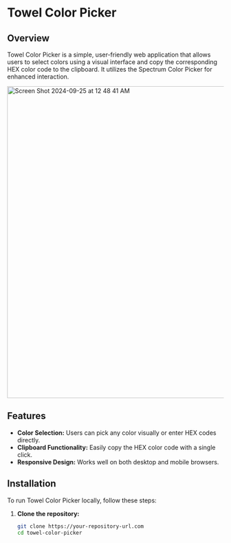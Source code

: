 # Towel Color Picker

## Overview
Towel Color Picker is a simple, user-friendly web application that allows users to select colors using a visual interface and copy the corresponding HEX color code to the clipboard. It utilizes the Spectrum Color Picker for enhanced interaction.

<img width="724" alt="Screen Shot 2024-09-25 at 12 48 41 AM" src="https://github.com/user-attachments/assets/1f810eb8-63e8-4c7e-95fd-0b440341a352">

## Features
- **Color Selection:** Users can pick any color visually or enter HEX codes directly.
- **Clipboard Functionality:** Easily copy the HEX color code with a single click.
- **Responsive Design:** Works well on both desktop and mobile browsers.

## Installation

To run Towel Color Picker locally, follow these steps:

1. **Clone the repository:**
   ```bash
   git clone https://your-repository-url.com
   cd towel-color-picker
